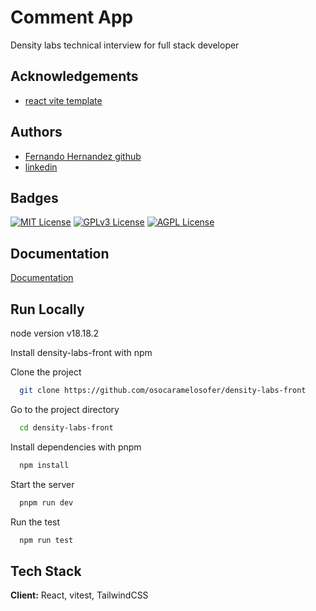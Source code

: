 
# Comment App

Density labs technical interview for full stack developer


## Acknowledgements

 - [react vite template](https://github.com/joaopaulomoraes/reactjs-vite-tailwindcss-boilerplate)


## Authors

- [Fernando Hernandez github](https://github.com/osocaramelosofer)
- [linkedin](https://www.linkedin.com/in/fernando-hern%C3%A1ndez-8b30421b2/)


## Badges


[![MIT License](https://img.shields.io/badge/License-MIT-green.svg)](https://choosealicense.com/licenses/mit/)
[![GPLv3 License](https://img.shields.io/badge/License-GPL%20v3-yellow.svg)](https://opensource.org/licenses/)
[![AGPL License](https://img.shields.io/badge/license-AGPL-blue.svg)](http://www.gnu.org/licenses/agpl-3.0)


## Documentation

[Documentation](https://linktodocumentation)


## Run Locally


node version v18.18.2

Install density-labs-front with npm

Clone the project

```bash
  git clone https://github.com/osocaramelosofer/density-labs-front
```

Go to the project directory

```bash
  cd density-labs-front
```

Install dependencies with pnpm

```bash
  npm install
```

Start the server

```bash
  pnpm run dev
```

Run the test

```bash
  npm run test
```

## Tech Stack

**Client:** React, vitest, TailwindCSS
